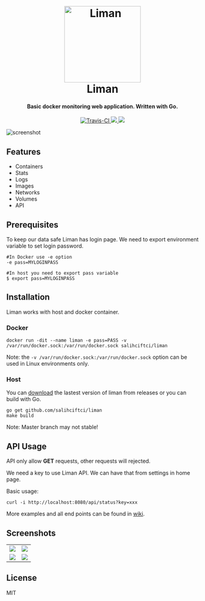 
<h1 align="center">
  <br>
  <img src="https://img.salih.co/liman/logo.png" alt="Liman" width="200">
  <br>
  Liman
  <br>
</h1>

<h4 align="center">Basic docker monitoring web application. Written with Go.</h4>

<p align="center">
  <a href="https://travis-ci.org/salihciftci/liman">
    <img src="https://travis-ci.org/salihciftci/liman.svg?branch=master"
         alt="Travis-CI">
  </a>
  <a href="https://goreportcard.com/report/github.com/salihciftci/liman">
      <img src="https://goreportcard.com/badge/github.com/salihciftci/liman">
  </a>
  <a href="https://hub.docker.com/r/salihciftci/liman/">
    <img src="https://img.shields.io/docker/pulls/salihciftci/liman.svg">
  </a>
</p>

![screenshot](https://img.salih.co/liman/featured.png)

## Features

* Containers
* Stats
* Logs
* Images
* Networks
* Volumes
* API

## Prerequisites

To keep our data safe Liman has login page. We need to export environment variable to set login password.

```
#In Docker use -e option
-e pass=MYLOGINPASS

#In host you need to export pass variable
$ export pass=MYLOGINPASS
```

## Installation

Liman works with host and docker container.

### Docker

```
docker run -dit --name liman -e pass=PASS -v /var/run/docker.sock:/var/run/docker.sock salihciftci/liman
```

Note: the `-v /var/run/docker.sock:/var/run/docker.sock` option can be used in Linux environments only. 

### Host

You can [download](https://github.com/salihciftci/liman/releases) the lastest version of liman from releases or you can build with Go.

```
go get github.com/salihciftci/liman
make build
```

Note: Master branch may not stable!

## API Usage

API only allow **GET** requests, other requests will rejected.

We need a key to use Liman API. We can have that from settings in home page.

Basic usage:
```
curl -i http://localhost:8080/api/status?key=xxx
```

More examples and all end points can be found in [wiki](https://github.com/salihciftci/liman/wiki/API-Usage).

## Screenshots

 <table>
  <tr>
    <td><img src="https://img.salih.co/liman/dashboard.png"></td>
    <td><img src="https://img.salih.co/liman/containers.png"></td>
  </tr>
  <tr>
    <td><img src="https://img.salih.co/liman/logs.png"></td>
    <td><img src="https://img.salih.co/liman/stats.png"></td>
  </tr>
</table> 

## License

MIT